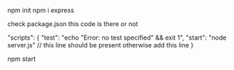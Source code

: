 npm init
npm i express

check package.json this code is there or not

 "scripts": {
    "test": "echo \"Error: no test specified\" && exit 1",
    "start": "node server.js" // this line should be present otherwise add this line
  }

npm start